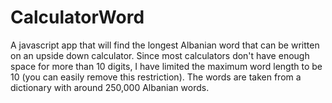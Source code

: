 # CalculatorWord
A javascript app that will find the longest Albanian word that can be written on an upside down calculator.
Since most calculators don't have enough space for more than 10 digits, I have limited the maximum word length to be 10 (you can easily remove this restriction).
The words are taken from a dictionary with around 250,000 Albanian words.
